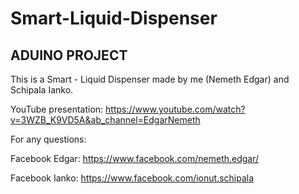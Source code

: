 # Smart-Liquid-Dispenser 
## ADUINO PROJECT

This is a Smart - Liquid Dispenser made by me (Nemeth Edgar) and Schipala Ianko.

YouTube presentation:
https://www.youtube.com/watch?v=3WZB_K9VD5A&ab_channel=EdgarNemeth

For any questions:

Facebook Edgar: https://www.facebook.com/nemeth.edgar/

Facebook Ianko: https://www.facebook.com/ionut.schipala

